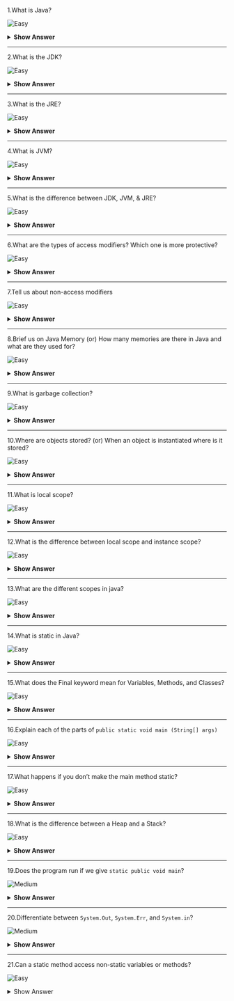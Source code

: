 1.What is Java?

![Easy](https://raw.githubusercontent.com/revaturelabs/interviewquestions/aef8eff919a3b083089641381ed9a9101ed21fba/ComplexityTags/simple%20(2).svg)

<details markdown="1">
  <summary> <b>Show Answer</b></summary>
<blockquote markdown="1">

Java is one of the most popular high level programming languages.For example, its used to create mobile application like Netflix, Twitter, Spotify, and many more.Also, used in the server applications.

</blockquote  markdown="1">
</details markdown="1">

--- 

2.What is the JDK?

![Easy](https://raw.githubusercontent.com/revaturelabs/interviewquestions/aef8eff919a3b083089641381ed9a9101ed21fba/ComplexityTags/simple%20(2).svg)

<details markdown="1">
  <summary> <b>Show Answer</b></summary>
  
<blockquote markdown="1">
 
- JDK - **J**ava **D**evelopment **K**it
- JDK contains everything that JRE has along with development tools for developing, debugging, and monitoring Java applications.
- JDK used to develop Java applications.
- JDK contains compiler (javac.exe), Java application launcher (java.exe), Applet viewer, etc., 
    - javac - Java compiler translates java source code into byte code.

 
</blockquote  markdown="1">
</details markdown="1">

--- 

3.What is the JRE?

![Easy](https://raw.githubusercontent.com/revaturelabs/interviewquestions/aef8eff919a3b083089641381ed9a9101ed21fba/ComplexityTags/simple%20(2).svg)

<details markdown="1">
  <summary> <b>Show Answer</b></summary>
  
<blockquote markdown="1">
 
- JRE - **J**ava **R**untime **E**nvironment 
- JRE is a software package which bundles the libraries (jars) and the JVM, and other components to run applications written in the Java.
- To execute any Java application, you need JRE installed in the machine.It’s the minimum requirement to run Java applications on any computer.

 
</blockquote  markdown="1">
</details markdown="1">

--- 

4.What is JVM?

![Easy](https://raw.githubusercontent.com/revaturelabs/interviewquestions/aef8eff919a3b083089641381ed9a9101ed21fba/ComplexityTags/simple%20(2).svg)

<details markdown="1">
  <summary> <b>Show Answer</b></summary>
  
<blockquote markdown="1">

- JVM - **J**ava **V**irtual **M**achine 
- JVM interprets the byte code into the machine code and execute it.
 
</blockquote  markdown="1">
</details markdown="1">

--- 

5.What is the difference between JDK, JVM, & JRE?

![Easy](https://raw.githubusercontent.com/revaturelabs/interviewquestions/aef8eff919a3b083089641381ed9a9101ed21fba/ComplexityTags/simple%20(2).svg)

<details markdown="1">
  <summary> <b>Show Answer</b></summary>
  
<blockquote markdown="1">

**JDK** is a software development kit whereas **JRE** is a software bundle that allows Java program to run, whereas **JVM** is an environment for executing bytecode.
  
- JRE = JVM + libraries to run Java application
- JDK = JRE + tools to develop Java application

![image](https://user-images.githubusercontent.com/70228962/193740634-fbaf769e-ad53-45bd-86fb-36983e754ecc.png)

</blockquote  markdown="1">
</details markdown="1">

--- 

6.What are the types of access modifiers? Which one is more protective?

![Easy](https://raw.githubusercontent.com/revaturelabs/interviewquestions/aef8eff919a3b083089641381ed9a9101ed21fba/ComplexityTags/simple%20(2).svg)

<details markdown="1">
  <summary> <b>Show Answer</b></summary>
  
<blockquote markdown="1">

Access modifiers allow us to set the scope or accessibility, or visibility of a data member be it a field, constructor, class, or method.The four different types of access specifiers
- Public
- Protected
- Private
- Default

Private is more protective.When the methods or data members declared as private, then we can access them only within the class in which they are declared.
 
</blockquote  markdown="1">
</details markdown="1">

--- 


7.Tell us about non-access modifiers

![Easy](https://raw.githubusercontent.com/revaturelabs/interviewquestions/aef8eff919a3b083089641381ed9a9101ed21fba/ComplexityTags/simple%20(2).svg)

<details markdown="1">
  <summary> <b>Show Answer</b></summary>
  
<blockquote markdown="1">

Non-access modifiers define the behavior of the entities to the JVM, used with classes, variables, methods, constructors, etc.Some of the non-access modifiers are

- static
- final
- abstract
- synchronized
 
</blockquote  markdown="1">
</details markdown="1">

--- 

8.Brief us on Java Memory (or) How many memories are there in Java and what are they used for?

![Easy](https://raw.githubusercontent.com/revaturelabs/interviewquestions/aef8eff919a3b083089641381ed9a9101ed21fba/ComplexityTags/simple%20(2).svg)

<details markdown="1">
  <summary> <b>Show Answer</b></summary>
  
<blockquote markdown="1">

There are two kinds of memory used in Java:

- **Stack memory** stores primitive types and the addresses of objects.
- **Heap memory** stores the value of the object.

</blockquote  markdown="1">
</details markdown="1">

--- 

9.What is garbage collection?

![Easy](https://raw.githubusercontent.com/revaturelabs/interviewquestions/aef8eff919a3b083089641381ed9a9101ed21fba/ComplexityTags/simple%20(2).svg)

<details markdown="1">
  <summary> <b>Show Answer</b></summary>
  
<blockquote markdown="1">
 
 Garbage collection is the process of looking at heap memory, identifying which objects are in use and which are not, and deleting the unused objects.
 
</blockquote  markdown="1">
</details markdown="1">

--- 

10.Where are objects stored? (or) When an object is instantiated where is it stored?

![Easy](https://raw.githubusercontent.com/revaturelabs/interviewquestions/aef8eff919a3b083089641381ed9a9101ed21fba/ComplexityTags/simple%20(2).svg)

<details markdown="1">
  <summary> <b>Show Answer</b></summary>
  
<blockquote markdown="1">

Whenever an object is created, it's always stored in the Heap memory and stack memory contains the reference of it.
 
</blockquote  markdown="1">
</details markdown="1">

--- 

11.What is local scope?

![Easy](https://raw.githubusercontent.com/revaturelabs/interviewquestions/aef8eff919a3b083089641381ed9a9101ed21fba/ComplexityTags/simple%20(2).svg)

<details markdown="1">

<summary> <b>Show Answer</b></summary>

<blockquote markdown="1">
 
When we create a variable within a method, it cannot be accessed outside that method.The scope of that variable is a local scope.

**Example:** Here `age` is a variable declared inside the `printAge()` method.It can be accessed only inside the `printAge()`.So, we can say `age` variable has a local scope

```java
public class Test {

	public void printAge() {
		int age = 7;
		System.out.println(age);
	}
}
```

 
</blockquote  markdown="1">
</details markdown="1">

--- 

12.What is the difference between local scope and instance scope?

![Easy](https://raw.githubusercontent.com/revaturelabs/interviewquestions/aef8eff919a3b083089641381ed9a9101ed21fba/ComplexityTags/simple%20(2).svg)

<details markdown="1">
  <summary> <b>Show Answer</b></summary>
  
<blockquote markdown="1">

| Local Scope                                                                | Instance Scope                                                        |
|----------------------------------------------------------------------------|-----------------------------------------------------------------------|
| Its the scope of the local variables                                       | Its the scope of the instance variables                               |
| Local variables are declared inside a method or a block.                 | Instance variables are declared inside a class, but outside a method.|
| Local variables are visible only in the method or block they are declared.| Instance variables can been seen by all methods in the class.       |
 
</blockquote  markdown="1">
</details markdown="1">

--- 

13.What are the different scopes in java?

![Easy](https://raw.githubusercontent.com/revaturelabs/interviewquestions/aef8eff919a3b083089641381ed9a9101ed21fba/ComplexityTags/simple%20(2).svg)

<details markdown="1">
  <summary> <b>Show Answer</b></summary>
  
<blockquote markdown="1">

Variables can be defined as having one of three types of scope: 

- **Class level scope or Instance scope** (instance variables): Any variable declared within a class is accessible by all methods in that class.
- **Method level scope or Local scope** (local variables): Any variable declared within a method and arguments is only accessible inside that method.
- **Block scope** (loop variables): Any variable declared in a for loop condition is not accessible after the loop, unless you defined it beforehand.
 
</blockquote  markdown="1">
</details markdown="1">

--- 

14.What is static in Java?

![Easy](https://raw.githubusercontent.com/revaturelabs/interviewquestions/aef8eff919a3b083089641381ed9a9101ed21fba/ComplexityTags/simple%20(2).svg)

<details markdown="1">
  <summary> <b>Show Answer</b></summary>
  
<blockquote markdown="1">

- It’s a non-access modifier.
- It’s used to share the same variable or method of a given class.
- When we declare a variable or method as static that will not belong to any object, it belongs to the class.
- There is no need to create an object for the class to access the static variable or static method.
- We can use the class name to call them with respect to the access modifier.
- If we use the object name to call the static method or variable, the compiler will replace the name of the object with class.
 
</blockquote  markdown="1">
</details markdown="1">

--- 

15.What does the Final keyword mean for Variables, Methods, and Classes?

![Easy](https://raw.githubusercontent.com/revaturelabs/interviewquestions/aef8eff919a3b083089641381ed9a9101ed21fba/ComplexityTags/simple%20(2).svg)

<details markdown="1">
  <summary> <b>Show Answer</b></summary>
  
<blockquote markdown="1">

final keyword is a non-access specifier that can be used with class, variable, and method to restrict changes or make it as constant.

- If we initialize a variable with the final keyword, then we cannot modify its value.
- If we declare a method as final, then it cannot be overridden by any subclasses.
- And, if we declare a class as final, we restrict the other classes to inherit or extend it.

```

Final Variable  ---> To create constant variable
Final Method    ---> Prevents Method Overriding
Final Class     ---> Prevents Inheritance

```

 
</blockquote  markdown="1">
</details markdown="1">

--- 


16.Explain each of the parts of `public static void main (String[] args)`

![Easy](https://raw.githubusercontent.com/revaturelabs/interviewquestions/aef8eff919a3b083089641381ed9a9101ed21fba/ComplexityTags/simple%20(2).svg)

<details markdown="1">
  <summary> <b>Show Answer</b></summary>
  
<blockquote markdown="1">
 
 `public static void main(String[] args)` -  main method is the e**ntry point of any java program**

- `public` is an access specifier of the main method.It must be `public` so that java runtime can execute this method.
- `static` is non-access modifier.When java runtime starts, there is no object of the class present.That’s why the main method must be static so that JVM can load the class into memory and call the main method.
- `void`is a return type, means main method not going to return anything.
- `main` is a method name  
- `String[] args` - Java main method accepts a single argument of type String array.This is also called as java command line arguments.
 
</blockquote  markdown="1">
</details markdown="1">

--- 

17.What happens if you don’t make the main method static?

![Easy](https://raw.githubusercontent.com/revaturelabs/interviewquestions/aef8eff919a3b083089641381ed9a9101ed21fba/ComplexityTags/simple%20(2).svg)

<details markdown="1">
  <summary> <b>Show Answer</b></summary>
  
<blockquote markdown="1">

If the main method won't be static, JVM would not be able to call it because there is no object of the class is present.

</blockquote  markdown="1">
</details markdown="1">

--- 

18.What is the difference between a Heap and a Stack?

![Easy](https://raw.githubusercontent.com/revaturelabs/interviewquestions/aef8eff919a3b083089641381ed9a9101ed21fba/ComplexityTags/simple%20(2).svg)

<details markdown="1">
  <summary> <b>Show Answer</b></summary>
  
<blockquote markdown="1">
	
| Stack Memory                                                                                                                                                                            | Heap Memory                                                                                                                                                                |
|-----------------------------------------------------------------------------------------------------------------------------------------------------------------------------------------|----------------------------------------------------------------------------------------------------------------------------------------------------------------------------|
| Stack memory is the space allocated for a process where all the function calls, primitive data types (int, double, etc.) and local and reference variables of the functions are stored.| Heap memory is used to store the objects that are created during the execution of a Java program.The reference to the objects that are created is stored in stack memory.|
| Stack memory is always referenced in LIFO (Last-In-First-Out) order.                                                                                                                  | Heap follows dynamic memory allocation (memory is allocated during execution or runtime) and provides random access                                                     |


 
</blockquote  markdown="1">
</details markdown="1">

--- 

19.Does the program run if we give `static public void main`?

![Medium](https://raw.githubusercontent.com/revaturelabs/interviewquestions/aef8eff919a3b083089641381ed9a9101ed21fba/ComplexityTags/Medium%20(2).svg)

<details markdown="1"><summary><b> Show Answer </b></summary>

<blockquote markdown="1">

Yes, the program will execute successfully.Because, in Java, there is no specific rule for the order of specifiers

</blockquote  markdown="1">

</details markdown="1">


---

20.Differentiate between `System.Out`, `System.Err`, and `System.in`?

![Medium](https://raw.githubusercontent.com/revaturelabs/interviewquestions/aef8eff919a3b083089641381ed9a9101ed21fba/ComplexityTags/Medium%20(2).svg)

<details markdown="1"><summary><b> Show Answer </b></summary>

<blockquote markdown="1">

- `System.out` is used to display normal messages and results.
- `System.err` is used to display error messages.
- `System.in` represents InputStream object which by default represents standard input device, i.e., 
keyboard.

`System.out` and `System.err` represent the monitor by default and can be used to send data or results to the monitor.

</blockquote  markdown="1">

</details markdown="1">


---

21.Can a static method access non-static variables or methods? 

![Easy](https://raw.githubusercontent.com/revaturelabs/interviewquestions/aef8eff919a3b083089641381ed9a9101ed21fba/ComplexityTags/simple%20(2).svg)

<details markdown="1"><summary> Show Answer </summary>

<blockquote markdown="1">

No, A static method cannot access non-static variables or methods because static methods can be accessed without instantiating the class, so if the class is not instantiated the variables are not initialized and thus cannot be accessed from a static method.

</blockquote  markdown="1">

</details markdown="1">
